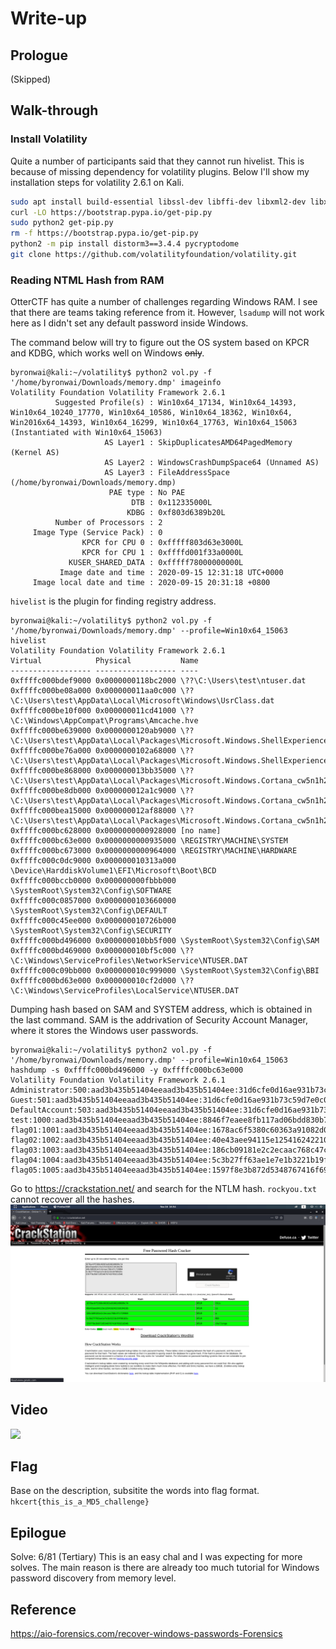 # Write-up

## Prologue 

(Skipped)

## Walk-through

### Install Volatility

Quite a number of participants said that they cannot run hivelist. This is because of missing dependency for volatility plugins. Below I'll show my installation steps for volatility 2.6.1 on Kali.

```bash
sudo apt install build-essential libssl-dev libffi-dev libxml2-dev libxslt1-dev zlib1g-dev python2-dev -y
curl -LO https://bootstrap.pypa.io/get-pip.py
sudo python2 get-pip.py
rm -f https://bootstrap.pypa.io/get-pip.py
python2 -m pip install distorm3==3.4.4 pycryptodome
git clone https://github.com/volatilityfoundation/volatility.git
```

### Reading NTML Hash from RAM

OtterCTF has quite a number of challenges regarding Windows RAM. I see that there are teams taking reference from it. However, `lsadump` will not work here as I didn't set any default password inside Windows.

The command below will try to figure out the OS system based on KPCR and KDBG, which works well on Windows ~~only~~.

```consolde
byronwai@kali:~/volatility$ python2 vol.py -f '/home/byronwai/Downloads/memory.dmp' imageinfo
Volatility Foundation Volatility Framework 2.6.1
          Suggested Profile(s) : Win10x64_17134, Win10x64_14393, Win10x64_10240_17770, Win10x64_10586, Win10x64_18362, Win10x64, Win2016x64_14393, Win10x64_16299, Win10x64_17763, Win10x64_15063 (Instantiated with Win10x64_15063)
                     AS Layer1 : SkipDuplicatesAMD64PagedMemory (Kernel AS)
                     AS Layer2 : WindowsCrashDumpSpace64 (Unnamed AS)
                     AS Layer3 : FileAddressSpace (/home/byronwai/Downloads/memory.dmp)
                      PAE type : No PAE
                           DTB : 0x112335000L
                          KDBG : 0xf803d6389b20L
          Number of Processors : 2
     Image Type (Service Pack) : 0
                KPCR for CPU 0 : 0xfffff803d63e3000L
                KPCR for CPU 1 : 0xffffd001f33a0000L
             KUSER_SHARED_DATA : 0xfffff78000000000L
           Image date and time : 2020-09-15 12:31:18 UTC+0000
     Image local date and time : 2020-09-15 20:31:18 +0800
```

`hivelist` is the plugin for finding registry address.
```console
byronwai@kali:~/volatility$ python2 vol.py -f '/home/byronwai/Downloads/memory.dmp' --profile=Win10x64_15063 hivelist
Volatility Foundation Volatility Framework 2.6.1
Virtual            Physical           Name
------------------ ------------------ ----
0xffffc000bdef9000 0x0000000118bc2000 \??\C:\Users\test\ntuser.dat
0xffffc000be08a000 0x000000011aa0c000 \??\C:\Users\test\AppData\Local\Microsoft\Windows\UsrClass.dat
0xffffc000be10f000 0x000000011cd41000 \??\C:\Windows\AppCompat\Programs\Amcache.hve
0xffffc000be639000 0x0000000120ab9000 \??\C:\Users\test\AppData\Local\Packages\Microsoft.Windows.ShellExperienceHost_cw5n1h2txyewy\Microsoft.Windows.ShellExperienceHost_10.0.10240.16384_neutral_neutral_cw5n1h2txyewy\ActivationStore\ActivationStore.dat
0xffffc000be76a000 0x0000000102a68000 \??\C:\Users\test\AppData\Local\Packages\Microsoft.Windows.ShellExperienceHost_cw5n1h2txyewy\Settings\settings.dat
0xffffc000be868000 0x000000013bb35000 \??\C:\Users\test\AppData\Local\Packages\Microsoft.Windows.Cortana_cw5n1h2txyewy\Microsoft.Windows.Cortana_1.4.8.152_neutral_neutral_cw5n1h2txyewy\ActivationStore\ActivationStore.dat
0xffffc000be8db000 0x000000012a1c9000 \??\C:\Users\test\AppData\Local\Packages\Microsoft.Windows.Cortana_cw5n1h2txyewy\Settings\settings.dat
0xffffc000bea15000 0x000000012af88000 \??\C:\Users\test\AppData\Local\Packages\Microsoft.Windows.Cortana_cw5n1h2txyewy\LocalState\speech_onecorereg.bin
0xffffc000bc628000 0x0000000000928000 [no name]
0xffffc000bc63e000 0x0000000000935000 \REGISTRY\MACHINE\SYSTEM
0xffffc000bc673000 0x0000000000964000 \REGISTRY\MACHINE\HARDWARE
0xffffc000c0dc9000 0x000000010313a000 \Device\HarddiskVolume1\EFI\Microsoft\Boot\BCD
0xffffc000bccb0000 0x000000000fbbb000 \SystemRoot\System32\Config\SOFTWARE
0xffffc000c0857000 0x0000000103660000 \SystemRoot\System32\Config\DEFAULT
0xffffc000c45ee000 0x000000010726b000 \SystemRoot\System32\Config\SECURITY
0xffffc000bd496000 0x000000010bb5f000 \SystemRoot\System32\Config\SAM
0xffffc000bd469000 0x000000010bf5c000 \??\C:\Windows\ServiceProfiles\NetworkService\NTUSER.DAT
0xffffc000c09bb000 0x000000010c999000 \SystemRoot\System32\Config\BBI
0xffffc000bd63e000 0x000000010cf2d000 \??\C:\Windows\ServiceProfiles\LocalService\NTUSER.DAT
```

Dumping hash based on SAM and SYSTEM address, which is obtained in the last command. SAM is the addrivation of Security Account Manager, where it stores the Windows user passwords.
```console
byronwai@kali:~/volatility$ python2 vol.py -f '/home/byronwai/Downloads/memory.dmp' --profile=Win10x64_15063 hashdump -s 0xffffc000bd496000 -y 0xffffc000bc63e000
Volatility Foundation Volatility Framework 2.6.1
Administrator:500:aad3b435b51404eeaad3b435b51404ee:31d6cfe0d16ae931b73c59d7e0c089c0:::
Guest:501:aad3b435b51404eeaad3b435b51404ee:31d6cfe0d16ae931b73c59d7e0c089c0:::
DefaultAccount:503:aad3b435b51404eeaad3b435b51404ee:31d6cfe0d16ae931b73c59d7e0c089c0:::
test:1000:aad3b435b51404eeaad3b435b51404ee:8846f7eaee8fb117ad06bdd830b7586c:::
flag01:1001:aad3b435b51404eeaad3b435b51404ee:1678ac6f5380c60363a91082d0699c74:::
flag02:1002:aad3b435b51404eeaad3b435b51404ee:40e43aee94115e12541624221019423b:::
flag03:1003:aad3b435b51404eeaad3b435b51404ee:186cb09181e2c2ecaac768c47c729904:::
flag04:1004:aad3b435b51404eeaad3b435b51404ee:5c3b27ff63ae1e7e1b3221b19f00183c:::
flag05:1005:aad3b435b51404eeaad3b435b51404ee:1597f8e3b872d5348767416f6921d346:::

```
Go to <https://crackstation.net/> and search for the NTLM hash. `rockyou.txt` cannot recover all the hashes.
![](./img/001.png)

## Video
[![](http://img.youtube.com/vi/k2c4fyVonjk/0.jpg)](http://www.youtube.com/watch?v=k2c4fyVonjk "HKCERT CTF 2020 RAM")

## Flag

Base on the description, subsitite the words into flag format.
`hkcert{this_is_a_MD5_challenge}`

## Epilogue

Solve: 6/81 (Tertiary)
This is an easy chal and I was expecting for more solves. The main reason is there are already too much tutorial for Windows password discovery from memory level.

## Reference
<https://aio-forensics.com/recover-windows-passwords-Forensics>